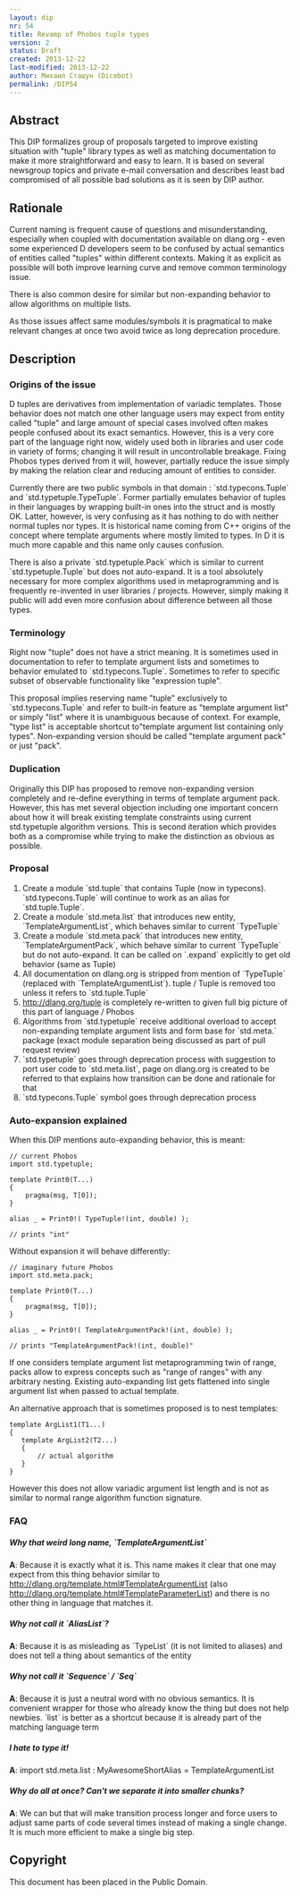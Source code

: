 ```yaml
---
layout: dip
nr: 54
title: Revamp of Phobos tuple types
version: 2
status: Draft
created: 2013-12-22
last-modified: 2013-12-22
author: Михаил Сташун (Dicebot)
permalink: /DIP54
---
```


Abstract
--------

This DIP formalizes group of proposals targeted to improve existing
situation with "tuple" library types as well as matching documentation
to make it more straightforward and easy to learn. It is based on
several newsgroup topics and private e-mail conversation and describes
least bad compromised of all possible bad solutions as it is seen by DIP
author.

Rationale
---------

Current naming is frequent cause of questions and misunderstanding,
especially when coupled with documentation available on dlang.org - even
some experienced D developers seem to be confused by actual semantics of
entities called "tuples" within different contexts. Making it as
explicit as possible will both improve learning curve and remove common
terminology issue.

There is also common desire for similar but non-expanding behavior to
allow algorithms on multiple lists.

As those issues affect same modules/symbols it is pragmatical to make
relevant changes at once two avoid twice as long deprecation procedure.

Description
-----------

### Origins of the issue

D tuples are derivatives from implementation of variadic templates.
Those behavior does not match one other language users may expect from
entity called "tuple" and large amount of special cases involved often
makes people confused about its exact semantics. However, this is a very
core part of the language right now, widely used both in libraries and
user code in variety of forms; changing it will result in uncontrollable
breakage. Fixing Phobos types derived from it will, however, partially
reduce the issue simply by making the relation clear and reducing amount
of entities to consider.

Currently there are two public symbols in that domain :
\`std.typecons.Tuple\` and \`std.typetuple.TypeTuple\`. Former partially
emulates behavior of tuples in their languages by wrapping built-in ones
into the struct and is mostly OK. Latter, however, is very confusing as
it has nothing to do with neither normal tuples nor types. It is
historical name coming from C++ origins of the concept where template
arguments where mostly limited to types. In D it is much more capable
and this name only causes confusion.

There is also a private \`std.typetuple.Pack\` which is similar to
current \`std.typetuple.Tuple\` but does not auto-expand. It is a tool
absolutely necessary for more complex algorithms used in metaprogramming
and is frequently re-invented in user libraries / projects. However,
simply making it public will add even more confusion about difference
between all those types.

### Terminology

Right now "tuple" does not have a strict meaning. It is sometimes used
in documentation to refer to template argument lists and sometimes to
behavior emulated to \`std.typecons.Tuple\`. Sometimes to refer to
specific subset of observable functionality like "expression tuple".

This proposal implies reserving name "tuple" exclusively to
\`std.typecons.Tuple\` and refer to built-in feature as "template
argument list" or simply "list" where it is unambiguous because of
context. For example, "type list" is acceptable shortcut to"template
argument list containing only types". Non-expanding version should be
called "template argument pack" or just "pack".

### Duplication

Originally this DIP has proposed to remove non-expanding version
completely and re-define everything in terms of template argument pack.
However, this has met several objection including one important concern
about how it will break existing template constraints using current
std.typetuple algorithm versions. This is second iteration which
provides both as a compromise while trying to make the distinction as
obvious as possible.

### Proposal

1.  Create a module \`std.tuple\` that contains Tuple (now in typecons).
    \`std.typecons.Tuple\` will continue to work as an alias
    for \`std.tuple.Tuple\`.
2.  Create a module \`std.meta.list\` that introduces new entity,
    \`TemplateArgumentList\`, which behaves similar to current
    \`TypeTuple\`
3.  Create a module \`std.meta.pack\` that introduces new entity,
    \`TemplateArgumentPack\`, which behave similar to current
    \`TypeTuple\` but do not auto-expand. It can be called on
    \`.expand\` explicitly to get old behavior (same as Tuple)
4.  All documentation on dlang.org is stripped from mention of
    \`TypeTuple\` (replaced with \`TemplateArgumentList\`). tuple /
    Tuple is removed too unless it refers to \`std.tuple.Tuple\`
5.  <http://dlang.org/tuple> is completely re-written to given full big
    picture of this part of language / Phobos
6.  Algorithms from \`std.typetuple\` receive additional overload to
    accept non-expanding template argument lists and form base for
    \`std.meta.\` package (exact module separation being discussed as
    part of pull request review)
7.  \`std.typetuple\` goes through deprecation process with suggestion
    to port user code to \`std.meta.list\`, page on dlang.org is created
    to be referred to that explains how transition can be done and
    rationale for that
8.  \`std.typecons.Tuple\` symbol goes through deprecation process

### Auto-expansion explained

When this DIP mentions auto-expanding behavior, this is meant:

``` {.D}
// current Phobos
import std.typetuple;

template Print0(T...)
{
    pragma(msg, T[0]);
}

alias _ = Print0!( TypeTuple!(int, double) );

// prints "int"
```

Without expansion it will behave differently:

``` {.D}
// imaginary future Phobos
import std.meta.pack;

template Print0(T...)
{
    pragma(msg, T[0]);
}

alias _ = Print0!( TemplateArgumentPack!(int, double) );

// prints "TemplateArgumentPack!(int, double)"
```

If one considers template argument list metaprogramming twin of range,
packs allow to express concepts such as "range of ranges" with any
arbitrary nesting. Existing auto-expanding list gets flattened into
single argument list when passed to actual template.

An alternative approach that is sometimes proposed is to nest templates:

``` {.D}
template ArgList1(T1...)
{
   template ArgList2(T2...)
   {
       // actual algorithm
   }
}
```

However this does not allow variadic argument list length and is not as
similar to normal range algorithm function signature.

### FAQ

##### Why that weird long name, \`TemplateArgumentList\`

**A**: Because it is exactly what it is. This name makes it clear that
one may expect from this thing behavior similar to
<http://dlang.org/template.html#TemplateArgumentList> (also
<http://dlang.org/template.html#TemplateParameterList>) and there is no
other thing in language that matches it.

##### Why not call it \`AliasList\`?

**A**: Because it is as misleading as \`TypeList\` (it is not limited to
aliases) and does not tell a thing about semantics of the entity

##### Why not call it \`Sequence\` / \`Seq\`

**A**: Because it is just a neutral word with no obvious semantics. It
is convenient wrapper for those who already know the thing but does not
help newbies. \`list\` is better as a shortcut because it is already
part of the matching language term

##### I hate to type it!

**A**: import std.meta.list : MyAwesomeShortAlias = TemplateArgumentList

##### Why do all at once? Can't we separate it into smaller chunks?

**A**: We can but that will make transition process longer and force
users to adjust same parts of code several times instead of making a
single change. It is much more efficient to make a single big step.

Copyright
---------

This document has been placed in the Public Domain.
